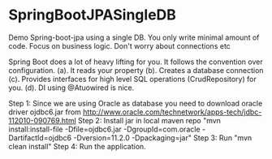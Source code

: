 # SpringBootJPASingleDB
Demo Spring-boot-jpa using  a single DB. You only write minimal amount of code. Focus on business logic. Don't worry about connections etc

Spring Boot does a lot of heavy lifting for you. It follows the convention over configuration.
 (a). It reads your property
 (b). Creates a database connection
 (c). Provides interfaces for high level SQL operations (CrudRepository) for you. 
 (d). DI using @Atuowired is nice.

Step 1: Since we are using Oracle as database you need to download oracle driver ojdbc6.jar from http://www.oracle.com/technetwork/apps-tech/jdbc-112010-090769.html
Step 2: Install jar in local maven repo "mvn install:install-file -Dfile=ojdbc6.jar -DgroupId=com.oracle -DartifactId=ojdbc6 -Dversion=11.2.0 -Dpackaging=jar"
Step 3: Run "mvn clean install"
Step 4: Run the application.

